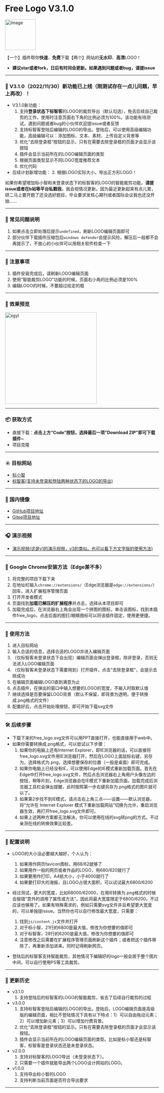 # Free Logo V3.1.0

<img src="https://github.com/quarkape/Free_Logo/blob/main/img/free_logo.png" alt="image" style="width:100px" />

【一个】插件帮你**快速**、**免费**下载【两个】网站的**无水印**、**高清**LOGO！

- **建议star或者fork，日后有时间会更新。如果遇到问题或者bug，请提issue**

---

### :game_die: V3.1.0（2022/11/30）新功能已上线（刚测试存在一点儿问题，早上再改）！

- V3.1.0新功能：
  1. 支持**登录状态下标智客**的LOGO的裁剪导出（默认勾选），免去后续自己裁剪的工作，使用时注意页面右下角的比例必须为100%。该功能有待测试，遇到问题或者bug的小伙伴欢迎提issue或者反馈
  2. 支持标智客登陆后编辑的LOGO的导出。登陆后，可以使用高级编辑功能，高级编辑可以：添加图标、文本、素材、上传自定义背景等
  3. 优化“去除登录框“按钮的显示，只有在需要去除登录框的页面才会显示该按钮
  4. 插件会显示当前所在的LOGO编辑页面的类型
  5. 根据页面类型显示不同LOGO宽度推荐文本
  6. 优化代码
- 后续计划新增功能：
  2. 根据LOGO实际大小，导出正方形LOGO！

如果你希望增加标小智和未登录状态下的标智客的LOGO的智能裁剪功能，**请提issue或者在b站等平台私戳我**，我会视情况更新。因为最近更新起来有点儿累，研二马上要开题了还没选好题目，毕业要求发核心期刊或者国际会议我也还没开始......

---

### :new_moon_with_face: 常见问题说明

1. 如果点击立即处理后提示`undefined`，刷新LOGO编辑页面即可
2. 部分伙伴下载插件压缩包后`windows defender`会提示风险，解压后一般都不会再提示了，不放心的小伙伴可以用相关软件检查一下

---

### :maple_leaf: 注意事项

1. 插件安装完成后，请刷新LOGO编辑页面
2. 使用“智能裁剪LOGO”功能的时候，页面右小角的比例必须是100%
3. 编辑LOGO的时候，不要超过给定的框

---

### :violin: 效果预览

<img src="https://raw.githubusercontent.com/quarkape/free_logo/main/img/ss.png" alt="xgyl" style="width:300px" />

---

### :package: 获取方式

- 直接下载：**点击上方“Code”按钮，选择最后一项“Download ZIP”即可下载插件~**
- 项目克隆

---

### :sunny: 目标网站

- [标小智](https://www.logosc.cn/)
- [标智客(支持未登录和登陆两种状态下的LOGO的导出)](https://www.logomaker.com.cn/)

---

### :leaves: 国内镜像

- [GitHub项目地址](https://github.com/quarkape/free_logo)
- [Gitee项目地址](https://gitee.com/quarkape/free_logo)

---

### :headphones: 演示视频

- [演示视频(这是v1的演示视频，v3的类似。也可以看下方文字版的使用方法)](https://www.bilibili.com/video/BV1t84y1r71B?share_source=copy_web)

---

### :jack_o_lantern: Google Chrome安装方法（Edge差不多）

1. 将完整的项目下载下来
2. 在地址栏输入`chrome://extensions/`（Edge浏览器是`edge://extensions/`）回车，进入扩展程序管理页面
3. 打开开发者模式
4. 页面找到**加载已解压的扩展程序**并点击，选择从本项目即可
5. 加载完成后，在浏览器右上角会出现一个拼图的图标，单击该图标，找到本插件free_logo，点击后面的图钉/眼睛图标可以将该插件固定，使用更便捷。

---

### :badminton: 使用方法

1. 进入目标网站
2. 输入合适的信息，选择合适的LOGO并进入编辑页面
3. （仅标智客未登录状态下会出现）编辑页面会弹出登录框，除非登录，否则无法进入LOGO编辑页面
4. （仅标智客未登录状态下需要用到）打开插件，点击“去除登录框”，会提示去除成功
5. 在编辑页面编辑LOGO直到满意为止
6. 点击插件，在弹出的窗口中输入想要的LOGO的宽度，不输入时取默认值
7. 继续选择是否要保留LOGO背景（默认不保留，即背景为透明，便于转换成.png格式的文件）
8. 配置好后，点击开始处理按钮，即可开始下载svg文件

---

### :hammer_and_wrench: 后续步骤

- 下载下来的free_logo.svg文件可以用PPT直接打开，也能直接用于web中。
- 如果你需要转换成.png格式，可以尝试以下步骤：
  1. 如果你的电脑上还有Internet Explorer，即IE浏览器的话，可以直接将free_logo.svg文件用IE浏览器打开，然后在LOGO上面鼠标右键，另存为，选择格式为.png，选择想要保存的位置（一般是桌面）即可完成。
  2. 如果你电脑上已经没有IE，可以使用Edge的IE模式重新加载页面。首先在Edge中打开free_logo.svg文件，然后点击浏览器右上角用户头像左边的按钮，稍等片刻，Edge浏览器会在IE模式下重新加载页面。加载完成后浏览器工具栏会弹出提醒，此时按照第一步右键另存为.png格式的图片就可以了。
  3. 如果第2步找不到IE模式，请点击右上角三点——设置——默认浏览器，将“允许在 Internet Explorer 模式下重新加载网站”切换为允许，重启浏览器生效，再打开free_logo.svg文件即可。
  4. 如果上述两种方案都无法解决，你可以使用在线的svg转png的方式。不过亲测在线的转换效果比较差。

---

### :palm_tree: 配置说明

- LOGO的大小没必要越大越好，个人认为：
  1. 如果用作网页favicon图标，用68/62就够了
  2. 如果用作一般的网页或者作品的LOGO，用680/620就行了
  3. 如果要用作打印，A4纸大小，小于4000就行了
  4. 如果要打印大的海报，且LOGO占很大面积，可以试试最大6800/6200
- 经过测试，更大的宽度，比如68000/62000，在用IE转换为.png格式的时候会报错“意外的调用了属性或方法”，因此将最大宽度限定于6800/6200。不过应该也够用了。如果有特殊需求的，例如只需要svg文件并且希望更大宽度的，可以单独提issue。当然你也可以自行修改最大宽度，只需要：

  1. 找到`js/content.js`文件并打开
  2. 对于标小智，21行的6800是最大值，修改为你想要的值即可
  3. 对于标智客，28行的6200是最大值，修改为你想要的值即可
  4. 注意修改之后需要在扩展程序管理页面刷新这个插件；或者把这个插件移除了，再重新添加进来。同时记得刷新网页。
- 登陆后的标智客支持智能裁剪，其他情况下编辑好的logo一般会居于整个图片中间，可以自行使用PS等工具裁剪。

---

### :nail_care: 更新历史

- v3.1.0
  1. 支持登陆后的标智客的LOGO的智能裁剪，省去了后续自行裁剪的过程
- v3.0.0
  1. 支持标智客登陆后编辑的LOGO的导出。登陆后，LOGO编辑页面是高级版的编辑页面，相比不登陆情况下具有以下特点：1）可以自由拖动元素；2）可以增加新元素；3）可以增加付费背景。
  2. 优化“去除登录框“按钮的显示。只有在需要去除登录框的页面才会显示该按钮。
  3. 插件会显示当前所在的LOGO编辑页面的类型。比如是标小智还是标智客，标智客是登录状态还是未登录状态。
- v2.0.0
  1. 支持对标智客的LOGO导出（未登录状态下）。
  2. 只需要一个插件就能导出两个LOGO设计网站的LOGO。
- v1.0.0
  1. 支持导出标小智的LOGO
  2. 支持判断当前页面是否符合导出要求

---